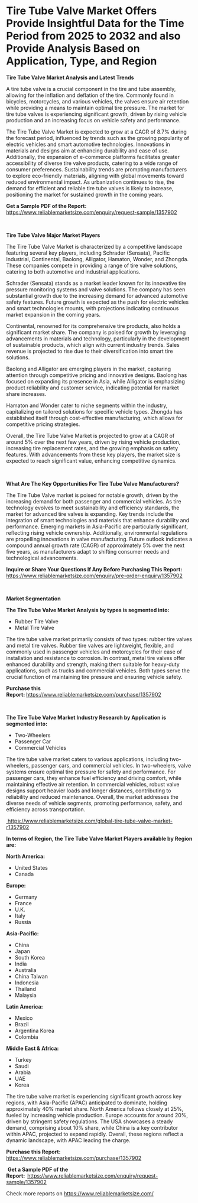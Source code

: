 <p><h1>Tire Tube Valve Market Offers Provide Insightful Data for the Time Period from 2025 to 2032 and also Provide Analysis Based on Application, Type, and Region</h1></p><p><strong>Tire Tube Valve Market Analysis and Latest Trends</strong></p>
<p><p>A tire tube valve is a crucial component in the tire and tube assembly, allowing for the inflation and deflation of the tire. Commonly found in bicycles, motorcycles, and various vehicles, the valves ensure air retention while providing a means to maintain optimal tire pressure. The market for tire tube valves is experiencing significant growth, driven by rising vehicle production and an increasing focus on vehicle safety and performance.</p><p>The Tire Tube Valve Market is expected to grow at a CAGR of 8.7% during the forecast period, influenced by trends such as the growing popularity of electric vehicles and smart automotive technologies. Innovations in materials and designs aim at enhancing durability and ease of use. Additionally, the expansion of e-commerce platforms facilitates greater accessibility of diverse tire valve products, catering to a wide range of consumer preferences. Sustainability trends are prompting manufacturers to explore eco-friendly materials, aligning with global movements toward reduced environmental impact. As urbanization continues to rise, the demand for efficient and reliable tire tube valves is likely to increase, positioning the market for sustained growth in the coming years.</p></p>
<p><strong>Get a Sample PDF of the Report:&nbsp;</strong> <a href="https://www.reliablemarketsize.com/enquiry/request-sample/1357902?utm_campaign=1845&utm_medium=2&utm_source=Github&utm_content=ia&utm_term=16022025&utm_id=tire-tube-valve">https://www.reliablemarketsize.com/enquiry/request-sample/1357902</a></p>
<p>&nbsp;</p>
<p><strong>Tire Tube Valve Major Market Players</strong></p>
<p><p>The Tire Tube Valve Market is characterized by a competitive landscape featuring several key players, including Schrader (Sensata), Pacific Industrial, Continental, Baolong, Alligator, Hamaton, Wonder, and Zhongda. These companies compete in providing a range of tire valve solutions, catering to both automotive and industrial applications.</p><p>Schrader (Sensata) stands as a market leader known for its innovative tire pressure monitoring systems and valve solutions. The company has seen substantial growth due to the increasing demand for advanced automotive safety features. Future growth is expected as the push for electric vehicles and smart technologies mounts, with projections indicating continuous market expansion in the coming years.</p><p>Continental, renowned for its comprehensive tire products, also holds a significant market share. The company is poised for growth by leveraging advancements in materials and technology, particularly in the development of sustainable products, which align with current industry trends. Sales revenue is projected to rise due to their diversification into smart tire solutions.</p><p>Baolong and Alligator are emerging players in the market, capturing attention through competitive pricing and innovative designs. Baolong has focused on expanding its presence in Asia, while Alligator is emphasizing product reliability and customer service, indicating potential for market share increases.</p><p>Hamaton and Wonder cater to niche segments within the industry, capitalizing on tailored solutions for specific vehicle types. Zhongda has established itself through cost-effective manufacturing, which allows for competitive pricing strategies.</p><p>Overall, the Tire Tube Valve Market is projected to grow at a CAGR of around 5% over the next few years, driven by rising vehicle production, increasing tire replacement rates, and the growing emphasis on safety features. With advancements from these key players, the market size is expected to reach significant value, enhancing competitive dynamics.</p></p>
<p>&nbsp;</p>
<p><strong>What Are The Key Opportunities For Tire Tube Valve Manufacturers?</strong></p>
<p><p>The Tire Tube Valve market is poised for notable growth, driven by the increasing demand for both passenger and commercial vehicles. As tire technology evolves to meet sustainability and efficiency standards, the market for advanced tire valves is expanding. Key trends include the integration of smart technologies and materials that enhance durability and performance. Emerging markets in Asia-Pacific are particularly significant, reflecting rising vehicle ownership. Additionally, environmental regulations are propelling innovations in valve manufacturing. Future outlook indicates a compound annual growth rate (CAGR) of approximately 5% over the next five years, as manufacturers adapt to shifting consumer needs and technological advancements.</p></p>
<p><strong>Inquire or Share Your Questions If Any Before Purchasing This Report:</strong> <a href="https://www.reliablemarketsize.com/enquiry/pre-order-enquiry/1357902?utm_campaign=1845&utm_medium=2&utm_source=Github&utm_content=ia&utm_term=16022025&utm_id=tire-tube-valve">https://www.reliablemarketsize.com/enquiry/pre-order-enquiry/1357902</a></p>
<p>&nbsp;</p>
<p><strong>Market Segmentation</strong></p>
<p><strong>The Tire Tube Valve Market Analysis by types is segmented into:</strong></p>
<p><ul><li>Rubber Tire Valve</li><li>Metal Tire Valve</li></ul></p>
<p><p>The tire tube valve market primarily consists of two types: rubber tire valves and metal tire valves. Rubber tire valves are lightweight, flexible, and commonly used in passenger vehicles and motorcycles for their ease of installation and resistance to corrosion. In contrast, metal tire valves offer enhanced durability and strength, making them suitable for heavy-duty applications, such as trucks and commercial vehicles. Both types serve the crucial function of maintaining tire pressure and ensuring vehicle safety.</p></p>
<p><strong>Purchase this Report:&nbsp;</strong><a href="https://www.reliablemarketsize.com/purchase/1357902?utm_campaign=1845&utm_medium=2&utm_source=Github&utm_content=ia&utm_term=16022025&utm_id=tire-tube-valve">https://www.reliablemarketsize.com/purchase/1357902</a></p>
<p>&nbsp;</p>
<p><strong>The Tire Tube Valve Market Industry Research by Application is segmented into:</strong></p>
<p><ul><li>Two-Wheelers</li><li>Passenger Car</li><li>Commercial Vehicles</li></ul></p>
<p><p>The tire tube valve market caters to various applications, including two-wheelers, passenger cars, and commercial vehicles. In two-wheelers, valve systems ensure optimal tire pressure for safety and performance. For passenger cars, they enhance fuel efficiency and driving comfort, while maintaining effective air retention. In commercial vehicles, robust valve designs support heavier loads and longer distances, contributing to reliability and reduced maintenance. Overall, the market addresses the diverse needs of vehicle segments, promoting performance, safety, and efficiency across transportation.</p></p>
<p><a href="https://www.reliablemarketsize.com/global-tire-tube-valve-market-r1357902?utm_campaign=1845&utm_medium=2&utm_source=Github&utm_content=ia&utm_term=16022025&utm_id=tire-tube-valve">&nbsp;https://www.reliablemarketsize.com/global-tire-tube-valve-market-r1357902</a></p>
<p><strong>In terms of Region, the Tire Tube Valve Market Players available by Region are:</strong></p>
<p>
    <p> <strong> North America: </strong>
        <ul>
            <li>United States</li>
            <li>Canada</li>
        </ul>
        </p> 
    <p> <strong> Europe: </strong>
        <ul>
            <li>Germany</li>
            <li>France</li>
            <li>U.K.</li>
            <li>Italy</li>
            <li>Russia</li>
        </ul>
        </p> 
    <p> <strong> Asia-Pacific: </strong>
        <ul>
            <li>China</li>
            <li>Japan</li>
            <li>South Korea</li>
            <li>India</li>
            <li>Australia</li>
            <li>China Taiwan</li>
            <li>Indonesia</li>
            <li>Thailand</li>
            <li>Malaysia</li>
        </ul>
        </p> 
    <p> <strong> Latin America: </strong>
        <ul>
            <li>Mexico</li>
            <li>Brazil</li>
            <li>Argentina Korea</li>
            <li>Colombia</li>
        </ul>
        </p> 
    <p> <strong> Middle East & Africa: </strong>
        <ul>
            <li>Turkey</li>
            <li>Saudi</li>
            <li>Arabia</li>
            <li>UAE</li>
            <li>Korea</li>
        </ul>
    </p>
    </p>
<p><p>The tire tube valve market is experiencing significant growth across key regions, with Asia-Pacific (APAC) anticipated to dominate, holding approximately 40% market share. North America follows closely at 25%, fueled by increasing vehicle production. Europe accounts for around 20%, driven by stringent safety regulations. The USA showcases a steady demand, comprising about 10% share, while China is a key contributor within APAC, projected to expand rapidly. Overall, these regions reflect a dynamic landscape, with APAC leading the charge.</p></p>
<p><strong>Purchase this Report: </strong><a href="https://www.reliablemarketsize.com/purchase/1357902?utm_campaign=1845&utm_medium=2&utm_source=Github&utm_content=ia&utm_term=16022025&utm_id=tire-tube-valve">https://www.reliablemarketsize.com/purchase/1357902</a></p>
<p>&nbsp;<strong>Get a Sample PDF of the Report:&nbsp;&nbsp;</strong><a href="https://www.reliablemarketsize.com/enquiry/request-sample/1357902?utm_campaign=1845&utm_medium=2&utm_source=Github&utm_content=ia&utm_term=16022025&utm_id=tire-tube-valve">https://www.reliablemarketsize.com/enquiry/request-sample/1357902</a></p>
<p><strong></strong></p>
<p>Check more reports on <a href="https://www.reliablemarketsize.com/?utm_campaign=1845&utm_medium=2&utm_source=Github&utm_content=ia&utm_term=16022025&utm_id=tire-tube-valve">https://www.reliablemarketsize.com/</a></p>